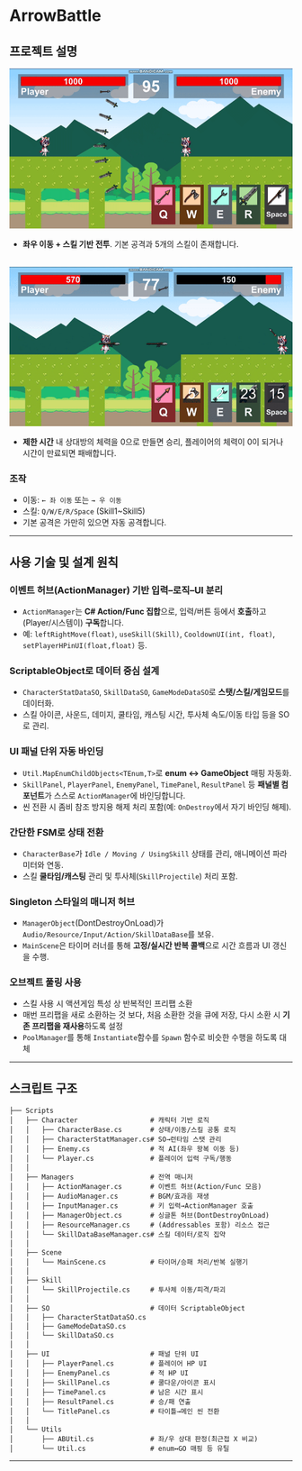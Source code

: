 # ArrowBattle

## 프로젝트 설명

![게임 시연](https://raw.githubusercontent.com/JuYongWoo/ArrowBattle_Public/main/README/ArrowBattle_GIF1.gif)
- **좌우 이동 + 스킬 기반 전투**. 기본 공격과 5개의 스킬이 존재합니다.
<br><br>

![게임 시연](https://raw.githubusercontent.com/JuYongWoo/ArrowBattle_Public/main/README/ArrowBattle_GIF2.gif)
- **제한 시간** 내 상대방의 체력을 0으로 만들면 승리, 플레이어의 체력이 0이 되거나 시간이 만료되면 패배합니다.

### 조작
- 이동: `← 좌 이동` 또는 `→ 우 이동`
- 스킬: `Q/W/E/R/Space` (Skill1~Skill5)  
- 기본 공격은 가만히 있으면 자동 공격합니다.

---

## 사용 기술 및 설계 원칙

### **이벤트 허브(ActionManager) 기반 입력–로직–UI 분리**
- `ActionManager`는 **C# Action/Func 집합**으로, 입력/버튼 등에서 **호출**하고(Player/시스템이) **구독**합니다.  
- 예: `leftRightMove(float)`, `useSkill(Skill)`, `CooldownUI(int, float)`, `setPlayerHPinUI(float,float)` 등.

### **ScriptableObject로 데이터 중심 설계**
- `CharacterStatDataSO`, `SkillDataSO`, `GameModeDataSO`로 **스탯/스킬/게임모드**를 데이터화.  
- 스킬 아이콘, 사운드, 데미지, 쿨타임, 캐스팅 시간, 투사체 속도/이동 타입 등을 SO로 관리.

### **UI 패널 단위 자동 바인딩**
- `Util.MapEnumChildObjects<TEnum,T>`로 **enum ↔ GameObject** 매핑 자동화.  
- `SkillPanel`, `PlayerPanel`, `EnemyPanel`, `TimePanel`, `ResultPanel` 등 **패널별 컴포넌트**가 스스로 `ActionManager`에 바인딩합니다.  
- 씬 전환 시 좀비 참조 방지용 해제 처리 포함(예: `OnDestroy`에서 자기 바인딩 해제).

### **간단한 FSM로 상태 전환**
- `CharacterBase`가 `Idle / Moving / UsingSkill` 상태를 관리, 애니메이션 파라미터와 연동.  
- 스킬 **쿨타임/캐스팅** 관리 및 투사체(`SkillProjectile`) 처리 포함.

### **Singleton 스타일의 매니저 허브**
- `ManagerObject`(DontDestroyOnLoad)가 `Audio/Resource/Input/Action/SkillDataBase`를 보유.  
- `MainScene`은 타이머 러너를 통해 **고정/실시간 반복 콜백**으로 시간 흐름과 UI 갱신을 수행.

### **오브젝트 풀링 사용**
- 스킬 사용 시 액션게임 특성 상 반복적인 프리팹 소환  
- 매번 프리팹을 새로 소환하는 것 보다, 처음 소환한 것을 큐에 저장, 다시 소환 시 **기존 프리팹을 재사용**하도록 설정
- `PoolManager`를 통해 `Instantiate`함수를 `Spawn` 함수로 비슷한 수행을 하도록 대체

---

## 스크립트 구조

```
├── Scripts
│   ├── Character                  # 캐릭터 기반 로직
│   │   ├── CharacterBase.cs       # 상태/이동/스킬 공통 로직
│   │   ├── CharacterStatManager.cs# SO→런타임 스탯 관리
│   │   ├── Enemy.cs               # 적 AI(좌우 왕복 이동 등)
│   │   └── Player.cs              # 플레이어 입력 구독/행동
│   │
│   ├── Managers                   # 전역 매니저
│   │   ├── ActionManager.cs       # 이벤트 허브(Action/Func 모음)
│   │   ├── AudioManager.cs        # BGM/효과음 재생
│   │   ├── InputManager.cs        # 키 입력→ActionManager 호출
│   │   ├── ManagerObject.cs       # 싱글톤 허브(DontDestroyOnLoad)
│   │   ├── ResourceManager.cs     # (Addressables 포함) 리소스 접근
│   │   └── SkillDataBaseManager.cs# 스킬 데이터/로직 집약
│   │
│   ├── Scene
│   │   └── MainScene.cs           # 타이머/승패 처리/반복 실행기
│   │
│   ├── Skill
│   │   └── SkillProjectile.cs     # 투사체 이동/피격/파괴
│   │
│   ├── SO                         # 데이터 ScriptableObject
│   │   ├── CharacterStatDataSO.cs
│   │   ├── GameModeDataSO.cs
│   │   └── SkillDataSO.cs
│   │
│   ├── UI                         # 패널 단위 UI
│   │   ├── PlayerPanel.cs         # 플레이어 HP UI
│   │   ├── EnemyPanel.cs          # 적 HP UI
│   │   ├── SkillPanel.cs          # 쿨다운/아이콘 표시
│   │   ├── TimePanel.cs           # 남은 시간 표시
│   │   ├── ResultPanel.cs         # 승/패 연출
│   │   └── TitlePanel.cs          # 타이틀→메인 씬 전환
│   │
│   └── Utils
│       ├── ABUtil.cs              # 좌/우 상대 판정(최근접 X 비교)
│       └── Util.cs                # enum↔GO 매핑 등 유틸
```

---
